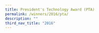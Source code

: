```yaml
---
title: President's Technology Award (PTA)
permalink: /winners/2016/pta/
description: ""
third_nav_title: "2016"
---
```

